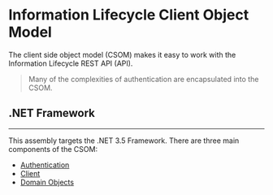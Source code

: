 # Information Lifecycle Client Object Model  
The client side object model (CSOM) makes it easy to work with the Information Lifecycle REST API (API).

>Many of the complexities of authentication are encapsulated into the CSOM.
## .NET Framework
---
This assembly targets the .NET 3.5 Framework. There are three main components of the CSOM:    
* [Authentication](../docs/rmclient-netfx-auth.md)
* [Client](../docs/rmclient-netfx-client.md)
* [Domain Objects](../docs/rmclient-netfx-domain.md)


